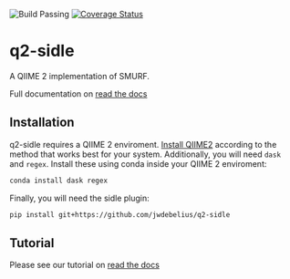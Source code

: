 ![Build Passing](https://travis-ci.com/jwdebelius/q2-sidle.svg?branch=main)
[![Coverage Status](https://coveralls.io/repos/github/jwdebelius/q2-sidle/badge.svg)](https://coveralls.io/github/jwdebelius/q2-sidle)

# q2-sidle
A QIIME 2 implementation of SMURF. 

Full documentation on [read the docs](https://q2-sidle.readthedocs.io/)

## Installation

q2-sidle requires a QIIME 2 enviroment. [Install QIIME2](https://docs.qiime2.org/2020.8/install/) according to the method that works best for your system.
Additionally, you will need `dask` and `regex`. Install these using conda inside your QIIME 2 enviroment:

```bash
conda install dask regex
```

Finally, you will need the sidle plugin:

```bash
pip install git+https://github.com/jwdebelius/q2-sidle
```

## Tutorial

Please see our tutorial on [read the docs](https://q2-sidle.readthedocs.io/)
